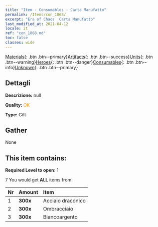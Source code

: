 ```yaml
---
title: "Item - Consumables - Carta Manufatto"
permalink: /Items/con_1868/
excerpt: "Era of Chaos  Carta Manufatto"
last_modified_at: 2021-04-12
locale: it
ref: "con_1868.md"
toc: false
classes: wide
---
```

 [Materials](/it/Items/){: .btn .btn--primary}[Artifacts](/it/Items/Artifacts/){: .btn .btn--success}[Units](/it/Items/Units/){: .btn .btn--warning}[Heroes](/it/Items/Heroes/){: .btn .btn--danger}[Consumables](/it/Items/Consumables/){: .btn .btn--info}[Unknown](/it/Items/Unknown/){: .btn .btn--primary}

## Dettagli
 **Descrizione:** null

 **Quality:** <span style="color: #FF8C00">OK</span>

 **Type:** Gift

## Gather

  None

## This item contains:

 **Required Level to open:** 1

 7 You would get **ALL** items  from:

  | Nr | Amount |     Item    |
  |:---|:-------|:------------|
  | 1 |  **300x** | Acciaio draconico |  | 
  | 2 |  **300x** | Ombracciaio |  | 
  | 3 |  **300x** | Biancoargento |  | 
